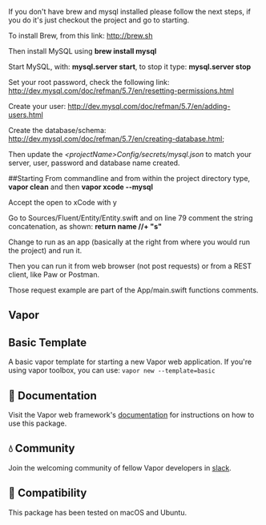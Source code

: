 If you don't have brew and mysql installed please follow the next steps, if you do it's just checkout the project and go to starting.

To install Brew, from this link: http://brew.sh

Then install MySQL using **brew install mysql**

Start MySQL, with: **mysql.server start**, to stop it type: **mysql.server stop**

Set your root password, check the following link: http://dev.mysql.com/doc/refman/5.7/en/resetting-permissions.html

Create your user: http://dev.mysql.com/doc/refman/5.7/en/adding-users.html

Create the database/schema: http://dev.mysql.com/doc/refman/5.7/en/creating-database.html;

Then update the *\<projectName\>Config/secrets/mysql.json* to match your server, user, password and database name created.


##Starting
From commandline and from within the project directory type, **vapor clean** and then **vapor xcode --mysql**

Accept the open to xCode with y

Go to Sources/Fluent/Entity/Entity.swift and on line 79 comment the string concatenation, as shown:
**return name //+ "s"**

Change to run as an app (basically at the right from where you would run the project) and run it.

Then you can run it from web browser (not post requests) or from a REST client, like Paw or Postman.

Those request example are part of the App/main.swift functions comments.


## Vapor
## Basic Template

A basic vapor template for starting a new Vapor web application. If you're using vapor toolbox, you can use: `vapor new --template=basic`

## 📖 Documentation

Visit the Vapor web framework's [documentation](http://docs.vapor.codes) for instructions on how to use this package.

## 💧 Community

Join the welcoming community of fellow Vapor developers in [slack](http://vapor.team).

## 🔧 Compatibility

This package has been tested on macOS and Ubuntu.
